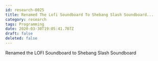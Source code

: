 ```yaml
---
id: research-0025
title: Renamed The Lofi Soundboard To Shebang Slash Soundboard...
category: research
tags: Programming
date: 2020-03-30T19:05:41.707Z
draft: false
deleted: false
---
```


Renamed the LOFI Soundboard to Shebang Slash Soundboard
